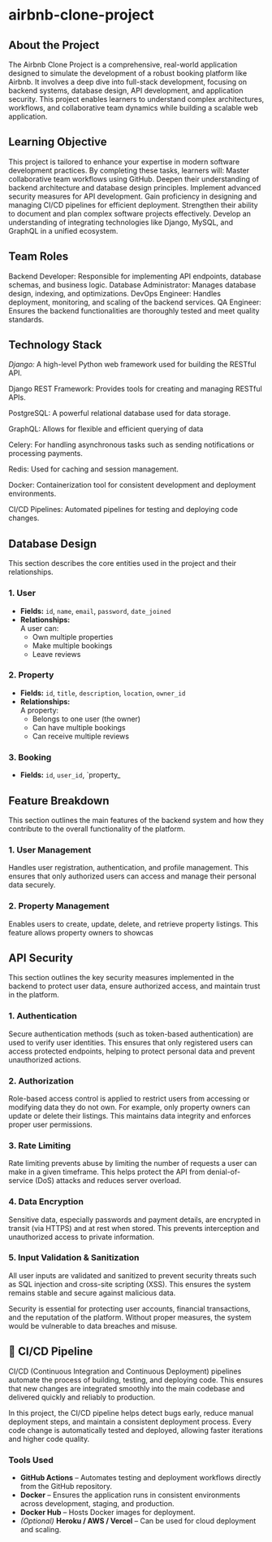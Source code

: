 # airbnb-clone-project
## About the Project

The Airbnb Clone Project is a comprehensive, real-world application designed to simulate the development of a robust booking platform like Airbnb. It involves a deep dive into full-stack development, focusing on backend systems, database design, API development, and application security. This project enables learners to understand complex architectures, workflows, and collaborative team dynamics while building a scalable web application.

## Learning Objective

This project is tailored to enhance your expertise in modern software development practices. By completing these tasks, learners will:
Master collaborative team workflows using GitHub.
Deepen their understanding of backend architecture and database design principles.
Implement advanced security measures for API development.
Gain proficiency in designing and managing CI/CD pipelines for efficient deployment.
Strengthen their ability to document and plan complex software projects effectively.
Develop an understanding of integrating technologies like Django, MySQL, and GraphQL in a unified ecosystem.

## Team Roles
Backend Developer: Responsible for implementing API endpoints, database schemas, and business logic.
Database Administrator: Manages database design, indexing, and optimizations.
DevOps Engineer: Handles deployment, monitoring, and scaling of the backend services.
QA Engineer: Ensures the backend functionalities are thoroughly tested and meet quality standards.

## Technology Stack

*Django:* A high-level Python web framework used for building the RESTful API.

Django REST Framework: Provides tools for creating and managing RESTful APIs.

PostgreSQL: A powerful relational database used for data storage.

GraphQL: Allows for flexible and efficient querying of data

Celery: For handling asynchronous tasks such as sending notifications or processing payments.

Redis: Used for caching and session management.

Docker: Containerization tool for consistent development and deployment environments.

CI/CD Pipelines: Automated pipelines for testing and deploying code changes.

## Database Design

This section describes the core entities used in the project and their relationships.

### 1. **User**
- **Fields:** `id`, `name`, `email`, `password`, `date_joined`
- **Relationships:**  
  A user can:
  - Own multiple properties  
  - Make multiple bookings  
  - Leave reviews  

### 2. **Property**
- **Fields:** `id`, `title`, `description`, `location`, `owner_id`
- **Relationships:**  
  A property:
  - Belongs to one user (the owner)  
  - Can have multiple bookings  
  - Can receive multiple reviews  

### 3. **Booking**
- **Fields:** `id`, `user_id`, `property_

 ## Feature Breakdown

This section outlines the main features of the backend system and how they contribute to the overall functionality of the platform.

### 1. **User Management**
Handles user registration, authentication, and profile management. This ensures that only authorized users can access and manage their personal data securely.

### 2. **Property Management**
Enables users to create, update, delete, and retrieve property listings. This feature allows property owners to showcas

## API Security

This section outlines the key security measures implemented in the backend to protect user data, ensure authorized access, and maintain trust in the platform.

### 1. **Authentication**
Secure authentication methods (such as token-based authentication) are used to verify user identities. This ensures that only registered users can access protected endpoints, helping to protect personal data and prevent unauthorized actions.

### 2. **Authorization**
Role-based access control is applied to restrict users from accessing or modifying data they do not own. For example, only property owners can update or delete their listings. This maintains data integrity and enforces proper user permissions.

### 3. **Rate Limiting**
Rate limiting prevents abuse by limiting the number of requests a user can make in a given timeframe. This helps protect the API from denial-of-service (DoS) attacks and reduces server overload.

### 4. **Data Encryption**
Sensitive data, especially passwords and payment details, are encrypted in transit (via HTTPS) and at rest when stored. This prevents interception and unauthorized access to private information.

### 5. **Input Validation & Sanitization**
All user inputs are validated and sanitized to prevent security threats such as SQL injection and cross-site scripting (XSS). This ensures the system remains stable and secure against malicious data.

Security is essential for protecting user accounts, financial transactions, and the reputation of the platform. Without proper measures, the system would be vulnerable to data breaches and misuse.
## 🚀 CI/CD Pipeline

CI/CD (Continuous Integration and Continuous Deployment) pipelines automate the process of building, testing, and deploying code. This ensures that new changes are integrated smoothly into the main codebase and delivered quickly and reliably to production.

In this project, the CI/CD pipeline helps detect bugs early, reduce manual deployment steps, and maintain a consistent deployment process. Every code change is automatically tested and deployed, allowing faster iterations and higher code quality.

### Tools Used
- **GitHub Actions** – Automates testing and deployment workflows directly from the GitHub repository.
- **Docker** – Ensures the application runs in consistent environments across development, staging, and production.
- **Docker Hub** – Hosts Docker images for deployment.
- *(Optional)* **Heroku / AWS / Vercel** – Can be used for cloud deployment and scaling.

  

